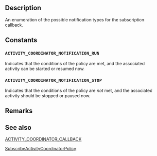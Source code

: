## Description

An enumeration of the possible notification types for the subscription callback.

## Constants

### `ACTIVITY_COORDINATOR_NOTIFICATION_RUN`

Indicates that the conditions of the policy are met, and the associated activity can be started or resumed now.

### `ACTIVITY_COORDINATOR_NOTIFICATION_STOP`

Indicates that the conditions of the policy are _not_ met, and the associated activity should be stopped or paused now.

## Remarks

## See also

[ACTIVITY_COORDINATOR_CALLBACK](https://learn.microsoft.com/windows/win32/api/activitycoordinatortypes/nc-activitycoordinatortypes-activity_coordinator_callback)

[SubscribeActivityCoordinatorPolicy](https://learn.microsoft.com/windows/win32/api/activitycoordinator/nf-activitycoordinator-subscribeactivitycoordinatorpolicy)